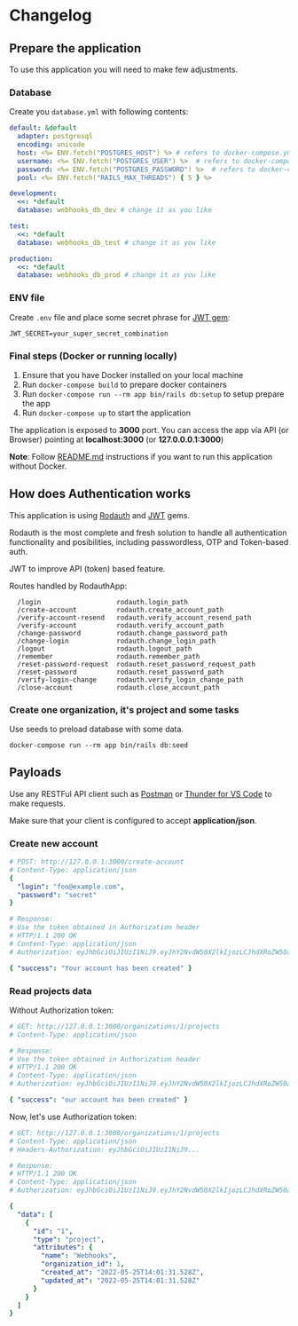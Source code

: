 # Changelog 

## Prepare the application 

To use this application you will need to make few adjustments.

### Database

Create you `database.yml` with following contents:

```yaml
default: &default
  adapter: postgresql
  encoding: unicode
  host: <%= ENV.fetch("POSTGRES_HOST") %> # refers to docker-compose.yml variables
  username: <%= ENV.fetch("POSTGRES_USER") %>  # refers to docker-compose.yml variables
  password: <%= ENV.fetch("POSTGRES_PASSWORD") %>  # refers to docker-compose.yml variables
  pool: <%= ENV.fetch("RAILS_MAX_THREADS") { 5 } %>

development:
  <<: *default
  database: webhooks_db_dev # change it as you like

test:
  <<: *default
  database: webhooks_db_test # change it as you like

production:
  <<: *default
  database: webhooks_db_prod # change it as you like
```

### ENV file

Create `.env` file and place some secret phrase for [JWT gem](https://github.com/jwt/ruby-jwt):

```
JWT_SECRET=your_super_secret_combination
```

### Final steps (Docker or running locally)

1. Ensure that you have Docker installed on your local machine
2. Run `docker-compose build` to prepare docker containers
3. Run `docker-compose run --rm app bin/rails db:setup` to setup prepare the app
4. Run `docker-compose up` to start the application

The application is exposed to **3000** port. You can access the app vía API (or Browser) pointing at **localhost:3000** (or **127.0.0.0.1:3000**)

**Note**: Follow [README.md](README.md) instructions if you want to run this application without Docker.

## How does Authentication works 

This application is using [Rodauth](https://github.com/janko/rodauth-rails) and [JWT](https://github.com/jwt/ruby-jwt) gems. 

Rodauth is the most complete and fresh solution to handle all authentication functionality and posibilities, including passwordless, OTP and Token-based auth.

JWT to improve API (token) based feature.

Routes handled by RodauthApp:

```
  /login                   rodauth.login_path
  /create-account          rodauth.create_account_path
  /verify-account-resend   rodauth.verify_account_resend_path
  /verify-account          rodauth.verify_account_path
  /change-password         rodauth.change_password_path
  /change-login            rodauth.change_login_path
  /logout                  rodauth.logout_path
  /remember                rodauth.remember_path
  /reset-password-request  rodauth.reset_password_request_path
  /reset-password          rodauth.reset_password_path
  /verify-login-change     rodauth.verify_login_change_path
  /close-account           rodauth.close_account_path
```

### Create one organization, it's project and some tasks

Use seeds to preload database with some data.

```
docker-compose run --rm app bin/rails db:seed
```

## Payloads

Use any RESTFul API client such as [Postman](https://www.postman.com) or [Thunder for VS Code](https://www.thunderclient.com) to make requests.

Make sure that your client is configured to accept **application/json**. 

### Create new account

```yaml
# POST: http://127.0.0.1:3000/create-account
# Content-Type: application/json
{
  "login": "foo@example.com",
  "password": "secret"
}

# Response:
# Use the token obtained in Authorization header
# HTTP/1.1 200 OK
# Content-Type: application/json
# Authorization: eyJhbGciOiJIUzI1NiJ9.eyJhY2NvdW50X2lkIjozLCJhdXRoZW50aWNhdGVkX2J5IjpbImF1dG9sb2d...

{ "success": "Your account has been created" }
```

### Read projects data

Without Authorization token:

```yaml
# GET: http://127.0.0.1:3000/organizations/1/projects
# Content-Type: application/json

# Response:
# Use the token obtained in Authorization header
# HTTP/1.1 200 OK
# Content-Type: application/json
# Authorization: eyJhbGciOiJIUzI1NiJ9.eyJhY2NvdW50X2lkIjozLCJhdXRoZW50aWNhdGVkX2J5IjpbImF1dG9sb2d...

{ "success": "our account has been created" }
```

Now, let's use Authorization token:

```yaml
# GET: http://127.0.0.1:3000/organizations/1/projects
# Content-Type: application/json
# Headers-Authorization: eyJhbGciOiJIUzI1NiJ9...

# Response:
# HTTP/1.1 200 OK
# Content-Type: application/json
# Authorization: eyJhbGciOiJIUzI1NiJ9.eyJhY2NvdW50X2lkIjozLCJhdXRoZW50aWNhdGVkX2J5IjpbImF1dG9sb2d...

{
  "data": [
    {
      "id": "1",
      "type": "project",
      "attributes": {
        "name": "Webhooks",
        "organization_id": 1,
        "created_at": "2022-05-25T14:01:31.528Z",
        "updated_at": "2022-05-25T14:01:31.528Z"
      }
    }
  ]
}
```